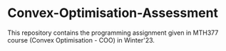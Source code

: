 # Convex-Optimisation-Assessment
This repository contains the programming assignment given in MTH377 course (Convex Optimisation - COO) in Winter'23.
